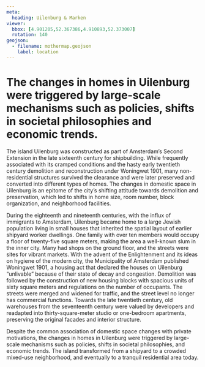 ```yaml
---
meta:
  heading: Uilenburg & Marken
viewer:
  bbox: [4.901205,52.367386,4.910893,52.373007]
  rotation: 140
geojson:
  - filename: mothermap.geojson
    label: location
---
```

# The changes in homes in Uilenburg were triggered by large-scale mechanisms such as policies, shifts in societal philosophies and economic trends.
The island Uilenburg was constructed as part of Amsterdam’s Second Extension in the late sixteenth century for shipbuilding. While frequently associated with its cramped conditions and the hasty early twentieth century demolition and reconstruction under Woningwet 1901, many non-residential structures survived the clearance and were later preserved and converted into different types of homes. The changes in domestic space in Uilenburg is an epitome of the city’s shifting attitude towards demolition and preservation, which led to shifts in home size, room number, block organization, and neighborhood facilities. 

During the eighteenth and nineteenth centuries, with the influx of immigrants to Amsterdam, Uilenburg became home to a large Jewish population living in small houses that inherited the spatial layout of earlier shipyard worker dwellings. One family with over ten members would occupy a floor of twenty-five square meters, making the area a well-known slum in the inner city. Many had shops on the ground floor, and the streets were sites for vibrant markets. With the advent of the Enlightenment and its ideas on hygiene of the modern city, the Municipality of Amsterdam published Woningwet 1901, a housing act that declared the houses on Uilenburg “unlivable” because of their state of decay and congestion. Demolition was followed by the construction of new housing blocks with spacious units of sixty square meters and regulations on the number of occupants. The streets were merged and widened for traffic, and the street level no longer has commercial functions. Towards the late twentieth century, old warehouses from the seventeenth century were valued by developers and readapted into thirty-square-meter studio or one-bedroom apartments, preserving the original facades and interior structure.

Despite the common association of domestic space changes with private motivations, the changes in homes in Uilenburg were triggered by large-scale mechanisms such as policies, shifts in societal philosophies, and economic trends. The island transformed from a shipyard to a crowded mixed-use neighborhood, and eventually to a tranquil residential area today.
